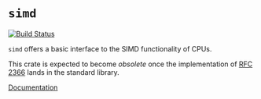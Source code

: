 # `simd`

[![Build Status](https://travis-ci.org/rust-lang-nursery/simd.png)](https://travis-ci.org/rust-lang-nursery/simd)

`simd` offers a basic interface to the SIMD functionality of CPUs.

This crate is expected to become _obsolete_ once the implementation of [RFC 2366](https://github.com/rust-lang/rfcs/pull/2366) lands in the standard library.

[Documentation](https://docs.rs/simd)
